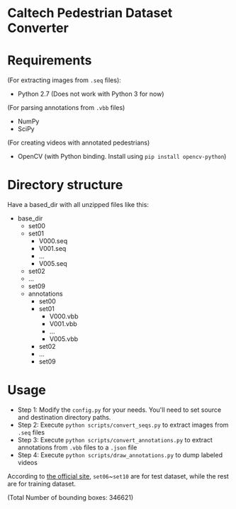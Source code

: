 Caltech Pedestrian Dataset Converter
============================

# Requirements
(For extracting images from `.seq` files):
- Python 2.7 (Does not work with Python 3 for now)

(For parsing annotations from `.vbb` files)
- NumPy
- SciPy

(For creating videos with annotated pedestrians)
- OpenCV (with Python binding. Install using `pip install opencv-python`)

# Directory structure
Have a based_dir with all unzipped files like this:
* base_dir
  * set00
  * set01
    * V000.seq
    * V001.seq
    * ...
    * V005.seq
  * set02
  * ...
  * set09
  * annotations
    * set00
    * set01
      * V000.vbb
      * V001.vbb
      * ...
      * V005.vbb
    * set02
    * ...
    * set09  

# Usage
* Step 1: Modify the `config.py` for your needs. You'll need to set source and destination directory paths.
* Step 2: Execute `python scripts/convert_seqs.py` to extract images from `.seq` files
* Step 3: Execute `python scripts/convert_annotations.py` to extract annotations from `.vbb` files to a `.json` file
* Step 4: Execute `python scripts/draw_annotations.py` to dump labeled videos

According to [the official site](http://www.vision.caltech.edu/Image_Datasets/CaltechPedestrians/), `set06`~`set10` are for test dataset, while the rest are for training dataset.

(Total Number of bounding boxes: 346621)


